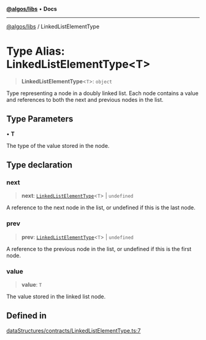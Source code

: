 [**@algos/libs**](../README.md) • **Docs**

***

[@algos/libs](../globals.md) / LinkedListElementType

# Type Alias: LinkedListElementType\<T\>

> **LinkedListElementType**\<`T`\>: `object`

Type representing a node in a doubly linked list.
Each node contains a value and references to both the next and previous nodes in the list.

## Type Parameters

• **T**

The type of the value stored in the node.

## Type declaration

### next

> **next**: [`LinkedListElementType`](LinkedListElementType.md)\<`T`\> \| `undefined`

A reference to the next node in the list, or undefined if this is the last node.

### prev

> **prev**: [`LinkedListElementType`](LinkedListElementType.md)\<`T`\> \| `undefined`

A reference to the previous node in the list, or undefined if this is the first node.

### value

> **value**: `T`

The value stored in the linked list node.

## Defined in

[dataStructures/contracts/LinkedListElementType.ts:7](https://github.com/vladbasin/algos/blob/896f4802dfe6dc549179fbc3b973d06095c49e3e/libs/algos/src/lib/dataStructures/contracts/LinkedListElementType.ts#L7)
